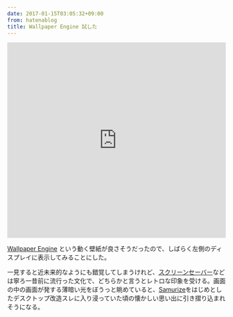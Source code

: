 ```yaml
---
date: 2017-01-15T03:05:32+09:00
from: hatenablog
title: Wallpaper Engine 試した
---
```


<iframe src="https://player.vimeo.com/video/199467912" width="100%" height="450" frameborder="0" webkitallowfullscreen mozallowfullscreen allowfullscreen></iframe>


<p><a href="http://store.steampowered.com/app/431960/">Wallpaper Engine</a> という動く壁紙が良さそうだったので、しばらく左側のディスプレイに表示してみることにした。</p>

<p>一見すると近未来的なようにも錯覚してしまうけれど、<a class="keyword" href="http://d.hatena.ne.jp/keyword/%A5%B9%A5%AF%A5%EA%A1%BC%A5%F3%A5%BB%A1%BC%A5%D0%A1%BC">スクリーンセーバー</a>などは寧ろ一昔前に流行った文化で、どちらかと言うとレトロな印象を受ける。画面の中の画面が発する薄暗い光をぼうっと眺めていると、<a class="keyword" href="http://d.hatena.ne.jp/keyword/Samurize">Samurize</a>をはじめとしたデスクトップ改造スレに入り浸っていた頃の懐かしい思い出に引き摺り込まれそうになる。</p>

